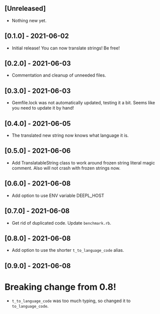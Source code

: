 ## [Unreleased]
- Nothing new yet. 

## [0.1.0] - 2021-06-02

- Initial release!
You can now translate strings! Be free!

## [0.2.0] - 2021-06-03

- Commentation and cleanup of unneeded files.

## [0.3.0] - 2021-06-03

- Gemfile.lock was not automatically updated, testing it a bit.
Seems like you need to update it by hand! 

## [0.4.0] - 2021-06-05

- The translated new string now knows what language it is. 

## [0.5.0] - 2021-06-06

- Add TranslatableString class to work around frozen string literal magic comment. 
  Also will not crash with frozen strings now. 

## [0.6.0] - 2021-06-08

- Add option to use ENV variable DEEPL_HOST

## [0.7.0] - 2021-06-08

- Get rid of duplicated code. Update `benchmark.rb`.

## [0.8.0] - 2021-06-08

- Add option to use the shorter `t_to_language_code` alias. 

## [0.9.0] - 2021-06-08

# Breaking change from 0.8!
- `t_to_language_code` was too much typing, so changed it to `to_language_code`. 